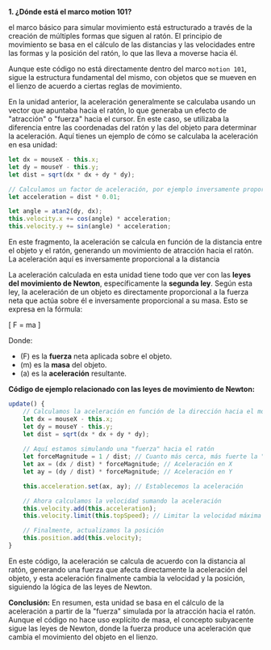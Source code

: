 **1. ¿Dónde está el marco motion 101?**

el marco básico para simular movimiento está estructurado a través de la creación de múltiples formas que siguen al ratón. El principio de movimiento se basa en el cálculo de las distancias y las velocidades entre las formas y la posición del ratón, lo que las lleva a moverse hacia él.

Aunque este código no está directamente dentro del marco `motion 101`, sigue la estructura fundamental del mismo, con objetos que se mueven en el lienzo de acuerdo a ciertas reglas de movimiento.


En la unidad anterior, la aceleración generalmente se calculaba usando un vector que apuntaba hacia el ratón, lo que generaba un efecto de "atracción" o "fuerza" hacia el cursor. En este caso, se utilizaba la diferencia entre las coordenadas del ratón y las del objeto para determinar la aceleración. Aquí tienes un ejemplo de cómo se calculaba la aceleración en esa unidad:

```javascript
let dx = mouseX - this.x;
let dy = mouseY - this.y;
let dist = sqrt(dx * dx + dy * dy);

// Calculamos un factor de aceleración, por ejemplo inversamente proporcional a la distancia
let acceleration = dist * 0.01;

let angle = atan2(dy, dx);
this.velocity.x += cos(angle) * acceleration;
this.velocity.y += sin(angle) * acceleration;
```

En este fragmento, la aceleración se calcula en función de la distancia entre el objeto y el ratón, generando un movimiento de atracción hacia el ratón. La aceleración aquí es inversamente proporcional a la distancia


La aceleración calculada en esta unidad tiene todo que ver con las **leyes del movimiento de Newton**, específicamente la **segunda ley**. Según esta ley, la aceleración de un objeto es directamente proporcional a la fuerza neta que actúa sobre él e inversamente proporcional a su masa. Esto se expresa en la fórmula:

\[
F = ma
\]

Donde:
- \(F\) es la **fuerza** neta aplicada sobre el objeto.
- \(m\) es la **masa** del objeto.
- \(a\) es la **aceleración** resultante.


**Código de ejemplo relacionado con las leyes de movimiento de Newton:**


```javascript
update() {
    // Calculamos la aceleración en función de la dirección hacia el mouse
    let dx = mouseX - this.x;
    let dy = mouseY - this.y;
    let dist = sqrt(dx * dx + dy * dy);
    
    // Aquí estamos simulando una "fuerza" hacia el ratón
    let forceMagnitude = 1 / dist; // Cuanto más cerca, más fuerte la "fuerza"
    let ax = (dx / dist) * forceMagnitude; // Aceleración en X
    let ay = (dy / dist) * forceMagnitude; // Aceleración en Y

    this.acceleration.set(ax, ay); // Establecemos la aceleración

    // Ahora calculamos la velocidad sumando la aceleración
    this.velocity.add(this.acceleration);
    this.velocity.limit(this.topSpeed); // Limitar la velocidad máxima

    // Finalmente, actualizamos la posición
    this.position.add(this.velocity);
}
```

En este código, la aceleración se calcula de acuerdo con la distancia al ratón, generando una fuerza que afecta directamente la aceleración del objeto, y esta aceleración finalmente cambia la velocidad y la posición, siguiendo la lógica de las leyes de Newton.

**Conclusión:**
En resumen, esta unidad se basa en el cálculo de la aceleración a partir de la "fuerza" simulada por la atracción hacia el ratón. Aunque el código no hace uso explícito de masa, el concepto subyacente sigue las leyes de Newton, donde la fuerza produce una aceleración que cambia el movimiento del objeto en el lienzo.
